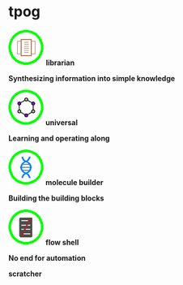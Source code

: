# tpog

<img src= "/img/kb_icon.png"/> <b> librarian <b/> <br>
<p>Synthesizing information into simple knowledge</p>

<img src= "/img/a4u_icon.png"/> <b> universal <b/> <br>
<p>Learning and operating along </p>

<img src= "/img/mba_icon.png"/> <b> molecule builder <b/> <br>
<p>Building the building blocks </p>

<img src= "/img/gpa_icon.png"/> <b> flow shell <b/> <br>
<p>No end for automation </p>


<b>scratcher</b>


